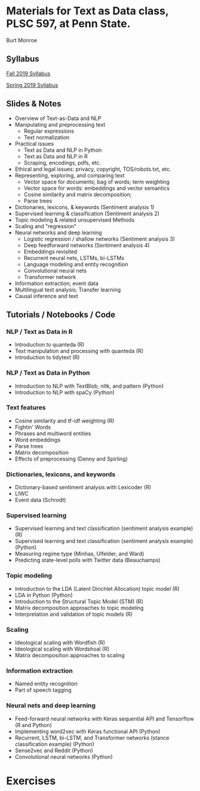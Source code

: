 # Materials for Text as Data class, PLSC 597, at Penn State.

Burt Monroe

## Syllabus

[Fall 2019 Syllabus](https://burtmonroe.github.io/TextAsDataCourse/TADASyllabus-Fall2019.pdf)

[Spring 2019 Syllabus](https://burtmonroe.github.io/TextAsDataCourse/TADASyllabus-Spring2019.pdf)

## Slides & Notes
 * Overview of Text-as-Data and NLP
 * Manipulating and preprocessing text
    * Regular expressions
    * Text normalization
 * Practical issues
     * Text as Data and NLP in Python
     * Text as Data and NLP in R
     * Scraping, encodings, pdfs, etc.
 * Ethical and legal issues: privacy, copyright, TOS/robots.txt, etc.
 * Representing, exploring, and comparing text
     * Vector space for documents; bag of words; term weighting
     * Vector space for words: embeddings and vector semantics
     * Cosine similarity and matrix decomposition;
     * Parse trees
 * Dictionaries, lexicons, & keywords (Sentiment analysis 1)
 * Supervised learning & classification (Sentiment analysis 2)
 * Topic modeling & related unsupervised Methods
 * Scaling and "regression"
 * Neural networks and deep learning
     * Logistic regression / shallow networks (Sentiment analysis 3)
     * Deep feedforward networks (Sentiment analysis 4)
     * Embeddings revisited
     * Recurrent neural nets, LSTMs, bi-LSTMs
     * Language modeling and entity recognition
     * Convolutional neural nets
     * Transformer network
 * Information extraction; event data
 * Multilingual text analysis; Transfer learning
 * Causal inference and text
  

## Tutorials / Notebooks / Code

### NLP / Text as Data in R

 * Introduction to quanteda (R)
 * Text manipulation and processing with quanteda (R)
 * Introduction to tidytext (R)
 
### NLP / Text as Data in Python
  * Introduction to NLP with TextBlob, nltk, and pattern (Python)
  * Introduction to NLP with spaCy (Python)
  
### Text features
  * Cosine similarity and tf-idf weighting (R)
  * Fightin' Words 
  * Phrases and multiword entities
  * Word embeddings
  * Parse trees
  * Matrix decomposition
  * Effects of preprocessing (Denny and Spirling)
  
### Dictionaries, lexicons, and keywords
  * Dictionary-based sentiment analysis with Lexicoder (R)
  * LIWC
  * Event data (Schrodt)
  
### Supervised learning
  * Supervised learning and text classification (sentiment analysis example) (R)
  * Supervised learning and text classification (sentiment analysis example) (Python)
  * Measuring regime type (Minhas, Ulfelder, and Ward)
  * Predicting state-level polls with Twitter data (Beauchamps)
  
### Topic modeling
  * Introduction to the LDA (Latent Dirichlet Allocation) topic model (R)
  * LDA in Python (Python)
  * Introduction to the Structural Topic Model (STM) (R)
  * Matrix decomposition approaches to topic modeling
  * Interpretation and validation of topic models (R)

### Scaling
  * Ideological scaling with Wordfish (R)
  * Ideological scaling with Wordshoal (R)
  * Matrix decomposition approaches to scaling
  
### Information extraction
  * Named entity recognition
  * Part of speech tagging
  
### Neural nets and deep learning
  * Feed-forward neural networks with Keras sequential API and Tensorflow (R and Python)
  * Implementing word2vec with Keras functional API (Python)
  * Recurrent, LSTM, bi-LSTM, and Transformer networks (stance classification example) (Python)
  * Sense2vec and Reddit (Python)
  * Convolutional neural networks (Python)

# Exercises

